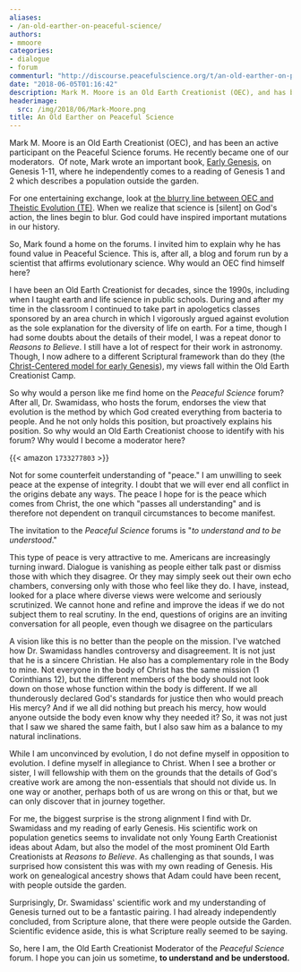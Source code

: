 ```yaml
---
aliases:
- /an-old-earther-on-peaceful-science/
authors:
- mmoore
categories:
- dialogue
- forum
commenturl: "http://discourse.peacefulscience.org/t/an-old-earther-on-peaceful-science/329"
date: "2018-06-05T01:16:42"
description: Mark M. Moore is an Old Earth Creationist (OEC), and has been an active participant on the Peaceful Science forums. He recently became one of our moderators.  Of note, Mark wrote an important book, Early Genesis, on Genesis 1-11, where he independently comes to a reading of Genesis 1 and 2 which describes a population \[...\]
headerimage:
  src: /img/2018/06/Mark-Moore.png
title: An Old Earther on Peaceful Science
---
```


<note class="editor-note">

Mark M. Moore is an Old Earth Creationist (OEC), and has been an active participant on the Peaceful Science forums. He recently became one of our moderators.  Of note, Mark wrote an important book, [Early Genesis](https://www.amazon.com/Early-Genesis-Cosmology-Mark-Moore/dp/0996239014?tag=swamidass-20), on Genesis 1-11, where he independently comes to a reading of Genesis 1 and 2 which describes a population outside the garden.

For one entertaining exchange, look at [the blurry line between OEC and Theistic Evolution (TE)](https://discourse.peacefulscience.org/t/a-blurry-line-between-te-and-oec/317/32). When we realize that science is [silent] on God's action, the lines begin to blur. God could have inspired important mutations in our history.

So, Mark found a home on the forums. I invited him to explain why he has found value in Peaceful Science. This is, after all, a blog and forum run by a scientist that affirms evolutionary science. Why would an OEC find himself here?

</note>

I have been an Old Earth Creationist for decades, since the 1990s, including when I taught earth and life science in public schools. During and after my time in the classroom I continued to take part in apologetics classes sponsored by an area church in which I vigorously argued against evolution as the sole explanation for the diversity of life on earth. For a time, though I had some doubts about the details of their model, I was a repeat donor to *Reasons to Believe*. I still have a lot of respect for their work in astronomy. Though, I now adhere to a different Scriptural framework than do they (the [Christ-Centered model for early Genesis](https://www.amazon.com/dp/B06XRLDYJB?tag=swamidass-20)), my views fall within the Old Earth Creationist Camp.

So why would a person like me find home on the *Peaceful Science* forum? After all, Dr. Swamidass, who hosts the forum, endorses the view that evolution is the method by which God created everything from bacteria to people. And he not only holds this position, but proactively explains his position. So why would an Old Earth Creationist choose to identify with his forum? Why would I become a moderator here?

{{< amazon `1733277803` >}}

Not for some counterfeit understanding of "peace." I am unwilling to seek peace at the expense of integrity. I doubt that we will ever end all conflict in the origins debate any ways. The peace I hope for is the peace which comes from Christ, the one which "passes all understanding" and is therefore not dependent on tranquil circumstances to become manifest.

The invitation to the *Peaceful Science* forums is "*to understand and to be understood*."

This type of peace is very attractive to me. Americans are increasingly turning inward. Dialogue is vanishing as people either talk past or dismiss those with which they disagree. Or they may simply seek out their own echo chambers, conversing only with those who feel like they do. I have, instead, looked for a place where diverse views were welcome and seriously scrutinized. We cannot hone and refine and improve the ideas if we do not subject them to real scrutiny. In the end, questions of origins are an inviting conversation for all people, even though we disagree on the particulars

A vision like this is no better than the people on the mission. I've watched how Dr. Swamidass handles controversy and disagreement. It is not just that he is a sincere Christian. He also has a complementary role in the Body to mine. Not everyone in the body of Christ has the same mission (1 Corinthians 12), but the different members of the body should not look down on those whose function within the body is different. If we all thunderously declared God's standards for justice then who would preach His mercy? And if we all did nothing but preach his mercy, how would anyone outside the body even know why they needed it? So, it was not just that I saw we shared the same faith, but I also saw him as a balance to my natural inclinations.

While I am unconvinced by evolution, I do not define myself in opposition to evolution. I define myself in allegiance to Christ. When I see a brother or sister, I will fellowship with them on the grounds that the details of God's creative work are among the non-essentials that should not divide us. In one way or another, perhaps both of us are wrong on this or that, but we can only discover that in journey together.

For me, the biggest surprise is the strong alignment I find with Dr. Swamidass and my reading of early Genesis. His scientific work on population genetics seems to invalidate not only Young Earth Creationist ideas about Adam, but also the model of the most prominent Old Earth Creationists at *Reasons to Believe*. As challenging as that sounds, I was surprised how consistent this was with my own reading of Genesis. His work on genealogical ancestry shows that Adam could have been recent, with people outside the garden.

Surprisingly, Dr. Swamidass' scientific work and my understanding of Genesis turned out to be a fantastic pairing. I had already independently concluded, from Scripture alone, that there were people outside the Garden. Scientific evidence aside, this is what Scripture really seemed to be saying.

So, here I am, the Old Earth Creationist Moderator of the *Peaceful Science* forum. I hope you can join us sometime, **to understand and be understood.**
